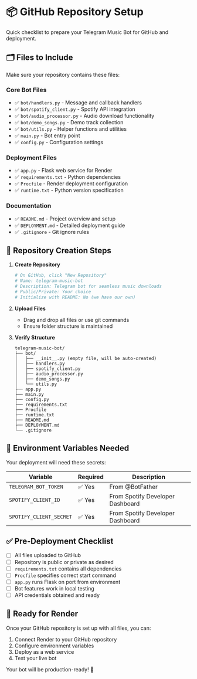 # 📦 GitHub Repository Setup

Quick checklist to prepare your Telegram Music Bot for GitHub and deployment.

## 🗂️ Files to Include

Make sure your repository contains these files:

### Core Bot Files
- ✅ `bot/handlers.py` - Message and callback handlers
- ✅ `bot/spotify_client.py` - Spotify API integration
- ✅ `bot/audio_processor.py` - Audio download functionality
- ✅ `bot/demo_songs.py` - Demo track collection
- ✅ `bot/utils.py` - Helper functions and utilities
- ✅ `main.py` - Bot entry point
- ✅ `config.py` - Configuration settings

### Deployment Files
- ✅ `app.py` - Flask web service for Render
- ✅ `requirements.txt` - Python dependencies
- ✅ `Procfile` - Render deployment configuration
- ✅ `runtime.txt` - Python version specification

### Documentation
- ✅ `README.md` - Project overview and setup
- ✅ `DEPLOYMENT.md` - Detailed deployment guide
- ✅ `.gitignore` - Git ignore rules

## 🚀 Repository Creation Steps

1. **Create Repository**
   ```bash
   # On GitHub, click "New Repository"
   # Name: telegram-music-bot
   # Description: Telegram bot for seamless music downloads
   # Public/Private: Your choice
   # Initialize with README: No (we have our own)
   ```

2. **Upload Files**
   - Drag and drop all files or use git commands
   - Ensure folder structure is maintained

3. **Verify Structure**
   ```
   telegram-music-bot/
   ├── bot/
   │   ├── __init__.py (empty file, will be auto-created)
   │   ├── handlers.py
   │   ├── spotify_client.py
   │   ├── audio_processor.py
   │   ├── demo_songs.py
   │   └── utils.py
   ├── app.py
   ├── main.py
   ├── config.py
   ├── requirements.txt
   ├── Procfile
   ├── runtime.txt
   ├── README.md
   ├── DEPLOYMENT.md
   └── .gitignore
   ```

## 🔧 Environment Variables Needed

Your deployment will need these secrets:

| Variable | Required | Description |
|----------|----------|-------------|
| `TELEGRAM_BOT_TOKEN` | ✅ Yes | From @BotFather |
| `SPOTIFY_CLIENT_ID` | ✅ Yes | From Spotify Developer Dashboard |
| `SPOTIFY_CLIENT_SECRET` | ✅ Yes | From Spotify Developer Dashboard |

## ✅ Pre-Deployment Checklist

- [ ] All files uploaded to GitHub
- [ ] Repository is public or private as desired
- [ ] `requirements.txt` contains all dependencies
- [ ] `Procfile` specifies correct start command
- [ ] `app.py` runs Flask on port from environment
- [ ] Bot features work in local testing
- [ ] API credentials obtained and ready

## 🎯 Ready for Render

Once your GitHub repository is set up with all files, you can:

1. Connect Render to your GitHub repository
2. Configure environment variables
3. Deploy as a web service
4. Test your live bot

Your bot will be production-ready! 🚀